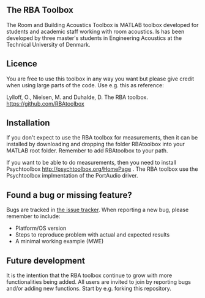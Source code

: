 The RBA Toolbox
---------------

The Room and Building Acoustics Toolbox is MATLAB toolbox developed for students and academic staff 
working with room acoustics. Is has been developed by three master's students in Engineering Acoustics at the Technical
University of Denmark.

Licence
-------

You are free to use this toolbox in any way you want but please give credit when using large parts of the code. Use e.g. 
this as reference:

Lylloff, O., Nielsen, M. and Duhalde, D. The RBA toolbox. https://github.com/RBAtoolbox

Installation
-------------

If you don't expect to use the RBA toolbox for measurements, then it can be installed by downloading and dropping the 
folder RBAtoolbox into your MATLAB root folder. Remember to add RBAtoolbox to your path.

If you want to be able to do measurements, then you need to install Psychtoolbox http://psychtoolbox.org/HomePage . The RBA
toolbox use the Psychtoolbox implmentation of the PortAudio driver.

Found a bug or missing feature?
-------------------------------

Bugs are tracked in [the issue tracker](https://github.com/RBAtoolbox/rbatoolbox/issues). 
When reporting a new bug, please remember to include:

* Platform/OS version
* Steps to reproduce problem with actual and expected results
* A minimal working example (MWE)     

Future development
-------------------

It is the intention that the RBA toolbox continue to grow with more functionalities being added. All users are invited 
to join by reporting bugs and/or adding new functions. Start by e.g. forking this repository.


